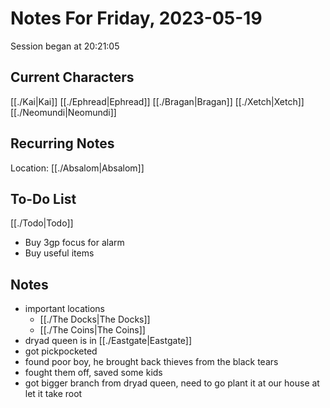 # Notes For Friday, 2023-05-19
Session began at 20:21:05
## Current Characters
[[./Kai|Kai]]
[[./Ephread|Ephread]]
[[./Bragan|Bragan]]
[[./Xetch|Xetch]]
[[./Neomundi|Neomundi]]
## Recurring Notes
Location: [[./Absalom|Absalom]]
## To-Do List
[[./Todo|Todo]]
- Buy 3gp focus for alarm
- Buy useful items

## Notes
- important locations
	- [[./The Docks|The Docks]]
	- [[./The Coins|The Coins]]
 - dryad queen is in [[./Eastgate|Eastgate]]
 - got pickpocketed
 - found poor boy, he brought back thieves from the black tears
 - fought them off, saved some kids
 - got bigger branch from dryad queen, need to go plant it at our house at let it take root